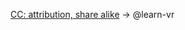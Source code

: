 [CC: attribution, share alike](https://creativecommons.org/licenses/by-sa/3.0/legalcode) -> @learn-vr
